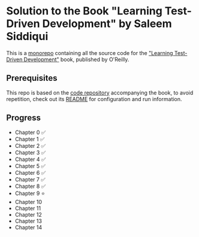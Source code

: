 # Solution to the Book "Learning Test-Driven Development" by Saleem Siddiqui
This is a [monorepo](https://trunkbaseddevelopment.com/monorepos/) containing all the source code for the ["Learning Test-Driven Development"](https://learning.oreilly.com/library/view/learning-test-driven-development/9781098106461/) book, published by O'Reilly.

## Prerequisites
This repo is based on the [code repository](https://github.com/saleem/tdd-book-code) accompanying the book, to avoid repetition, check out its [README](https://github.com/saleem/tdd-book-code/blob/main/README.md) for configuration and run information.

## Progress
- Chapter 0 :white_check_mark:
- Chapter 1 :white_check_mark:
- Chapter 2 :white_check_mark:
- Chapter 3 :white_check_mark:
- Chapter 4 :white_check_mark:
- Chapter 5 :white_check_mark:
- Chapter 6 :white_check_mark:
- Chapter 7 :white_check_mark:
- Chapter 8 :white_check_mark:
- Chapter 9 :star:
- Chapter 10 
- Chapter 11 
- Chapter 12 
- Chapter 13 
- Chapter 14 

<!-- emogis cheat sheet: https://github.com/ikatyang/emoji-cheat-sheet -->

